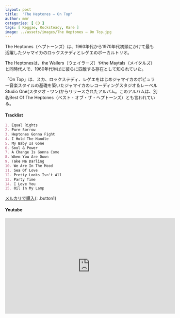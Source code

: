 ```yaml
---
layout: post
title:  "The Heptones – On Top"
author: mmr
categories: [ CD ]
tags: [ Reggae, Rocksteady, Rare ]
image: ../assets/images/The Heptones – On Top.jpg
---
```


The Heptones（ヘプトーンズ）は、1960年代から1970年代初頭にかけて最も活躍したジャマイカのロックステディとレゲエのボーカルトリオ。

The Heptonesは、the Wailers（ウェイラーズ）やthe Maytals（メイタルズ）と同時代人で、1960年代半ばに彼らに匹敵する存在として知られていた。

「On Top」は、スカ、ロックステディ、レゲエをはじめジャマイカのポピュラー音楽スタイルの基礎を築いたジャマイカのレコーディングスタジオ＆レーベルStudio One(スタジオ・ワン)からリリースされたアルバム。このアルバムは、別名Best Of The Heptones（ベスト・オブ・ザ・ヘプトーンズ）とも言われている。

#### Tracklist
```md
1. Equal Rights
2. Pure Sorrow
3. Heptones Gonna Fight
4. I Hold The Handle
5. My Baby Is Gone
6. Soul & Power
7. A Change Is Gonna Come
8. When You Are Down
9. Take Me Darling
10. We Are In The Mood
11. Sea Of Love
12. Pretty Looks Isn't All
13. Party Time
14. I Love You
15. Oil In My Lamp
```

[メルカリで購入](https://jp.mercari.com/item/m64275984147?afid=6142608987){: .button1}

#### Youtube 
<iframe width="560" height="315" src="https://www.youtube.com/embed/1wHb-SH2skE?si=P7-S0cBx-4IpARNV" title="YouTube video player" frameborder="0" allow="accelerometer; autoplay; clipboard-write; encrypted-media; gyroscope; picture-in-picture; web-share" referrerpolicy="strict-origin-when-cross-origin" allowfullscreen></iframe>